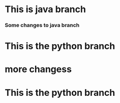 # This is java branch

### Some changes to java branch

# This is the python branch

# more changess

# This is the python branch
